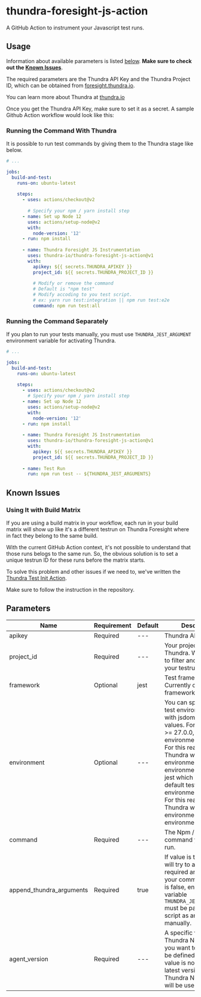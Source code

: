 # thundra-foresight-js-action

A GitHub Action to instrument your Javascript test runs.

## Usage

Information about available parameters is listed [below](#parameters). **Make sure to check out the [Known Issues](#known-issues)**.

The required parameters are the Thundra API Key and the Thundra Project ID, which can be obtained from [foresight.thundra.io](https://foresight.thundra.io/).

You can learn more about Thundra at [thundra.io](https://thundra.io)

Once you get the Thundra API Key, make sure to set it as a secret. A sample Github Action workflow would look like this:

### Running the Command With Thundra

It is possible to run test commands by giving them to the Thundra stage like below.

```yaml
# ...

jobs:
  build-and-test:
    runs-on: ubuntu-latest
    
    steps:
      - uses: actions/checkout@v2
      
        # Specify your npm / yarn install step
      - name: Set up Node 12
        uses: actions/setup-node@v2
        with:
          node-version: '12'
      - run: npm install
      
      - name: Thundra Foresight JS Instrumentation
        uses: thundra-io/thundra-foresight-js-action@v1
        with:
          apikey: ${{ secrets.THUNDRA_APIKEY }}
          project_id: ${{ secrets.THUNDRA_PROJECT_ID }}
          
          # Modify or remove the command
          # Default is "npm test" 
          # Modify accoding to you test script.
          # ex: yarn run test:integration || npm run test:e2e
          command: npm run test:all
```

### Running the Command Separately

If you plan to run your tests manually, you must use `THUNDRA_JEST_ARGUMENT` environment variable for activating Thundra.

```yaml
# ...

jobs:
  build-and-test:
    runs-on: ubuntu-latest
    
    steps:
      - uses: actions/checkout@v2
        # Specify your npm / yarn install step
      - name: Set up Node 12
        uses: actions/setup-node@v2
        with:
          node-version: '12'
      - run: npm install
      
      - name: Thundra Foresight JS Instrumentation
        uses: thundra-io/thundra-foresight-js-action@v1
        with:
          apikey: ${{ secrets.THUNDRA_APIKEY }}
          project_id: ${{ secrets.THUNDRA_PROJECT_ID }}
        
      - name: Test Run
        run: npm run test -- ${THUNDRA_JEST_ARGUMENTS}
```

## Known Issues

### Using It with Build Matrix

If you are using a build matrix in your workflow, each run in your build matrix will show up like it's a different testrun on Thundra Foresight where in fact they belong to the same build.

With the current GitHub Action context, it's not possible to understand that those runs belogs to the same run. So, the obvious solution is to set a unique testrun ID for these runs before the matrix starts.

To solve this problem and other issues if we need to, we've written the [Thundra Test Init Action](https://github.com/thundra-io/thundra-test-init-action).

Make sure to follow the instruction in the repository.

## Parameters

| Name                      | Requirement       | Default                  | Description
| ---                       | ---               | ---                      | ---
| apikey                    | Required          | ---                      | Thundra API Key
| project_id                | Required          | ---                      | Your project id from Thundra. Will be used to filter and classify your testruns.
| framework                 | Optional          | jest                     | Test framework type. Currently only jest framework is allowed.
| environment               | Optional          | ---                      | You can specify Jest test environment using with jsdom or node values. For jest which is >= 27.0.0, default test environment is node. For this reason, Thundra will set its test environment to jest-environment-node. For jest which is < 27.0.0, default test environment is jsdom.  For this reason, Thundra will set its test environment to jest-environment-jsdom.
| command                   | Required          | ---                      | The Npm / Yarn command you want to run. 
| append_thundra_arguments  | Required          | true                     | If value is true, Thundra will try to append required argument to your command. If value is false, environment variable `THUNDRA_JEST_ARGUMENTS` must be passed to script as argument manually.
| agent_version             | Required          | ---                      | A specific version Thundra Node Agent you want to use should be defined here. If this value is not specified latest version of Thundra Node Agent will be use.